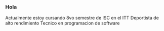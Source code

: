 ### Hola 

Actualmente estoy cursando 8vo semestre de ISC en el ITT
Deportista de alto rendimiento
Tecnico en programacion de software

